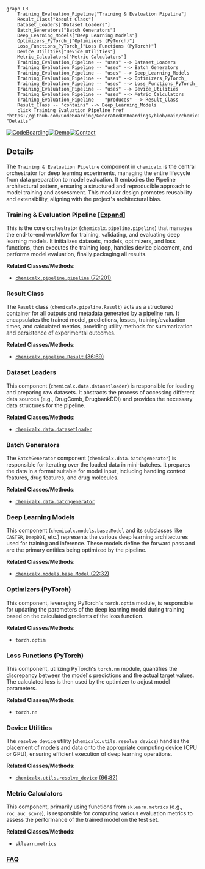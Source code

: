 ```mermaid
graph LR
    Training_Evaluation_Pipeline["Training & Evaluation Pipeline"]
    Result_Class["Result Class"]
    Dataset_Loaders["Dataset Loaders"]
    Batch_Generators["Batch Generators"]
    Deep_Learning_Models["Deep Learning Models"]
    Optimizers_PyTorch_["Optimizers (PyTorch)"]
    Loss_Functions_PyTorch_["Loss Functions (PyTorch)"]
    Device_Utilities["Device Utilities"]
    Metric_Calculators["Metric Calculators"]
    Training_Evaluation_Pipeline -- "uses" --> Dataset_Loaders
    Training_Evaluation_Pipeline -- "uses" --> Batch_Generators
    Training_Evaluation_Pipeline -- "uses" --> Deep_Learning_Models
    Training_Evaluation_Pipeline -- "uses" --> Optimizers_PyTorch_
    Training_Evaluation_Pipeline -- "uses" --> Loss_Functions_PyTorch_
    Training_Evaluation_Pipeline -- "uses" --> Device_Utilities
    Training_Evaluation_Pipeline -- "uses" --> Metric_Calculators
    Training_Evaluation_Pipeline -- "produces" --> Result_Class
    Result_Class -- "contains" --> Deep_Learning_Models
    click Training_Evaluation_Pipeline href "https://github.com/CodeBoarding/GeneratedOnBoardings/blob/main/chemicalx/Training_Evaluation_Pipeline.md" "Details"
```

[![CodeBoarding](https://img.shields.io/badge/Generated%20by-CodeBoarding-9cf?style=flat-square)](https://github.com/CodeBoarding/CodeBoarding)[![Demo](https://img.shields.io/badge/Try%20our-Demo-blue?style=flat-square)](https://www.codeboarding.org/demo)[![Contact](https://img.shields.io/badge/Contact%20us%20-%20contact@codeboarding.org-lightgrey?style=flat-square)](mailto:contact@codeboarding.org)

## Details

The `Training & Evaluation Pipeline` component in `chemicalx` is the central orchestrator for deep learning experiments, managing the entire lifecycle from data preparation to model evaluation. It embodies the Pipeline architectural pattern, ensuring a structured and reproducible approach to model training and assessment. This modular design promotes reusability and extensibility, aligning with the project's architectural bias.

### Training & Evaluation Pipeline [[Expand]](./Training_Evaluation_Pipeline.md)
This is the core orchestrator (`chemicalx.pipeline.pipeline`) that manages the end-to-end workflow for training, validating, and evaluating deep learning models. It initializes datasets, models, optimizers, and loss functions, then executes the training loop, handles device placement, and performs model evaluation, finally packaging all results.


**Related Classes/Methods**:

- <a href="https://github.com/AstraZeneca/chemicalx/blob/main/chemicalx/pipeline.py#L72-L201" target="_blank" rel="noopener noreferrer">`chemicalx.pipeline.pipeline` (72:201)</a>


### Result Class
The `Result` class (`chemicalx.pipeline.Result`) acts as a structured container for all outputs and metadata generated by a pipeline run. It encapsulates the trained model, predictions, losses, training/evaluation times, and calculated metrics, providing utility methods for summarization and persistence of experimental outcomes.


**Related Classes/Methods**:

- <a href="https://github.com/AstraZeneca/chemicalx/blob/main/chemicalx/pipeline.py#L36-L69" target="_blank" rel="noopener noreferrer">`chemicalx.pipeline.Result` (36:69)</a>


### Dataset Loaders
This component (`chemicalx.data.datasetloader`) is responsible for loading and preparing raw datasets. It abstracts the process of accessing different data sources (e.g., DrugComb, DrugbankDDI) and provides the necessary data structures for the pipeline.


**Related Classes/Methods**:

- <a href="https://github.com/AstraZeneca/chemicalx/blob/main/chemicalx/data/datasetloader.py" target="_blank" rel="noopener noreferrer">`chemicalx.data.datasetloader`</a>


### Batch Generators
The `BatchGenerator` component (`chemicalx.data.batchgenerator`) is responsible for iterating over the loaded data in mini-batches. It prepares the data in a format suitable for model input, including handling context features, drug features, and drug molecules.


**Related Classes/Methods**:

- <a href="https://github.com/AstraZeneca/chemicalx/blob/main/chemicalx/data/batchgenerator.py" target="_blank" rel="noopener noreferrer">`chemicalx.data.batchgenerator`</a>


### Deep Learning Models
This component (`chemicalx.models.base.Model` and its subclasses like `CASTER`, `DeepDDI`, etc.) represents the various deep learning architectures used for training and inference. These models define the forward pass and are the primary entities being optimized by the pipeline.


**Related Classes/Methods**:

- <a href="https://github.com/AstraZeneca/chemicalx/blob/main/chemicalx/models/base.py#L22-L32" target="_blank" rel="noopener noreferrer">`chemicalx.models.base.Model` (22:32)</a>


### Optimizers (PyTorch)
This component, leveraging PyTorch's `torch.optim` module, is responsible for updating the parameters of the deep learning model during training based on the calculated gradients of the loss function.


**Related Classes/Methods**:

- `torch.optim`


### Loss Functions (PyTorch)
This component, utilizing PyTorch's `torch.nn` module, quantifies the discrepancy between the model's predictions and the actual target values. The calculated loss is then used by the optimizer to adjust model parameters.


**Related Classes/Methods**:

- `torch.nn`


### Device Utilities
The `resolve_device` utility (`chemicalx.utils.resolve_device`) handles the placement of models and data onto the appropriate computing device (CPU or GPU), ensuring efficient execution of deep learning operations.


**Related Classes/Methods**:

- <a href="https://github.com/AstraZeneca/chemicalx/blob/main/chemicalx/utils.py#L66-L82" target="_blank" rel="noopener noreferrer">`chemicalx.utils.resolve_device` (66:82)</a>


### Metric Calculators
This component, primarily using functions from `sklearn.metrics` (e.g., `roc_auc_score`), is responsible for computing various evaluation metrics to assess the performance of the trained model on the test set.


**Related Classes/Methods**:

- `sklearn.metrics`




### [FAQ](https://github.com/CodeBoarding/GeneratedOnBoardings/tree/main?tab=readme-ov-file#faq)
